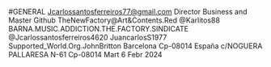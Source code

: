 #GENERAL 
Jcarlossantosferreiros77@gmail.com 
Director Business and Master Github 
TheNewFactory@Art&Contents.Red 
@Karlitos88 
BARNA.MUSIC.ADDICTION.THE.FACTORY.SINDICATE 
@Jcarlossantosferreiros4620 
JuancarlosS1977 
Supported_World.Org.JohnBritton
Barcelona Cp-08014 España 
c/NOGUERA PALLARESA N-61
Cp-08014 
Mart 6 Febr 2024 
